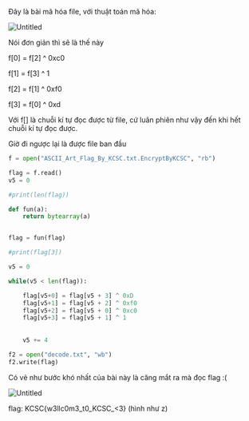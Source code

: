 Đây là bài mã hóa file, với thuật toán mã hóa: 

![Untitled](https://user-images.githubusercontent.com/84331340/151706894-73664fb2-7200-43ce-ab40-277368d976e5.png)

Nói đơn giản thì sẽ là thế này

f[0] = f[2] ^ 0xc0

f[1] = f[3] ^ 1

f[2] = f[1] ^ 0xf0

f[3] = f[0] ^ 0xd

Với f[] là chuỗi kí tự đọc được từ file, cứ luân phiên như vậy đến khi hết chuỗi kí tự đọc được.

Giờ đi ngược lại là được file ban đầu

```python
f = open("ASCII_Art_Flag_By_KCSC.txt.EncryptByKCSC", "rb")

flag = f.read()
v5 = 0

#print(len(flag))

def fun(a):
	return bytearray(a)


flag = fun(flag)

#print(flag[3])

v5 = 0

while(v5 < len(flag)):

	flag[v5+0] = flag[v5 + 3] ^ 0xD
	flag[v5+1] = flag[v5 + 2] ^ 0xf0
	flag[v5+2] = flag[v5 + 0] ^ 0xc0
	flag[v5+3] = flag[v5 + 1] ^ 1
	
	
	v5 += 4

f2 = open("decode.txt", "wb")
f2.write(flag)

```

Có vẻ như bước khó nhất của bài này là căng mắt ra mà đọc flag :(

![Untitled](https://user-images.githubusercontent.com/84331340/151707091-030d6fab-fec1-45e1-b904-07824a62920e.png)

flag: KCSC{w3llc0m3_t0_KCSC_<3} (hình như z)
